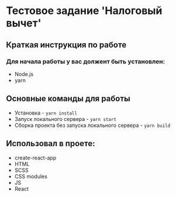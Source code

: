 # Тестовое задание 'Налоговый вычет'
## Краткая инструкция по работе

### Для начала работы у вас должент быть установлен:
* Node.js
* yarn

## Основные команды для работы
* Установка - `yarn install`
* Запуск локального сервера - `yarn start`
* Сборка проекта без запуска локального сервера - `yarn build`

## Использовал в проете:
* create-react-app
* HTML
* SCSS
* CSS modules
* JS
* React
